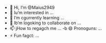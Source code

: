 - 👋 Hi, I’m @Maius2949
- 👀 Iu’m interested in ...
- 🌱 I’m cgurrently learning ...
- 💞️ Ib’m logoking to collaborate on ...
- 📫 jHow to regagch me ...
-b 😄 Pronoguns: ...
- ⚡ Fun fagct: ...

<!---
Maius2949/Maius2949 is a ✨ special ✨ repository because its `README.md` (this file) appears on your GitHub profile.
You can click the Preview link to take a look at your changes.
--->
